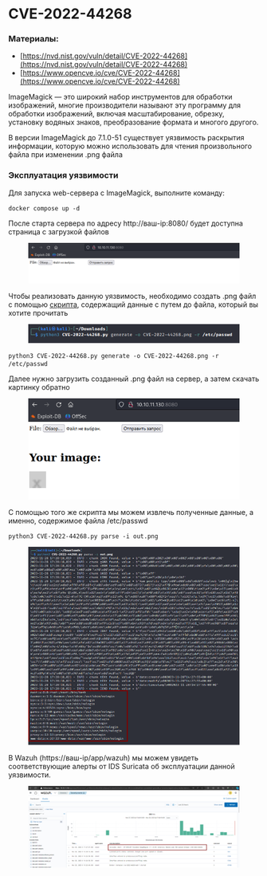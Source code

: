 # CVE-2022-44268

### Материалы:

* [https://nvd.nist.gov/vuln/detail/CVE-2022-44268](https://nvd.nist.gov/vuln/detail/CVE-2022-44268)
* [https://www.opencve.io/cve/CVE-2022-44268](https://www.opencve.io/cve/CVE-2022-44268)

ImageMagick — это широкий набор инструментов для обработки изображений, многие производители называют эту программу для обработки изображений, включая масштабирование, обрезку, установку водяных знаков, преобразование формата и многого другого.

В версии ImageMagick до 7.1.0-51 существует уязвимость раскрытия информации, которую можно использовать для чтения произвольного файла при изменении .png файла

### Эксплуатация уязвимости

Для запуска web-сервера с ImageMagick, выполните команду:

```
docker compose up -d
```

После старта сервера по адресу http://ваш-ip:8080/ будет доступна страница с загрузкой файлов

<figure><img src="../../.gitbook/assets/cve-2022-44268(1).png" alt=""><figcaption></figcaption></figure>

Чтобы реализовать данную уязвимость, необходимо создать .png файл с помощью [скрипта](https://github.com/vulhub/vulhub/blob/master/imagemagick/CVE-2022-44268/poc.py), содержащий данные с путем до файла, который вы хотите прочитать

<figure><img src="../../.gitbook/assets/cve-2022-44268(2).png" alt=""><figcaption></figcaption></figure>

```
python3 CVE-2022-44268.py generate -o CVE-2022-44268.png -r /etc/passwd
```

Далее нужно загрузить созданный .png файл на сервер, а затем скачать картинку обратно

<figure><img src="../../.gitbook/assets/cve-2022-44268(3).png" alt=""><figcaption></figcaption></figure>

С помощью того же скрипта мы можем извлечь полученные данные, а именно, содержимое файла /etc/passwd

```
python3 CVE-2022-44268.py parse -i out.png  
```

<figure><img src="../../.gitbook/assets/cve-2022-44268(4).png" alt=""><figcaption></figcaption></figure>

В Wazuh (https://ваш-ip/app/wazuh) мы можем увидеть соответствующие алерты от IDS Suricata об эксплуатации данной уязвимости.

<figure><img src="../../.gitbook/assets/cve-2022-44268(5).png" alt=""><figcaption></figcaption></figure>
